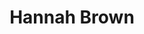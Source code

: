 ---
layout: employee
skillsid: 7
title: 'Hannah Brown'
permalink: /employees/:title 
location: 'Fort Worth'
position: 'Residential Real Estate Broker'
availability: 86
internal: true
categories: 
- employees
phoneNumber: 555-555-5555
email: email@gmail.com
manage: false
---